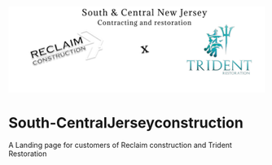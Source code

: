 ![alt text](src/Images/githubheader.png)

# South-CentralJerseyconstruction
A Landing page for customers of Reclaim construction and Trident Restoration 
